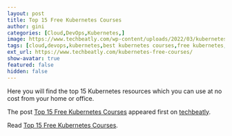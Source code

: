 ```yaml
---
layout: post
title: Top 15 Free Kubernetes Courses
author: gini
categories: [Cloud,DevOps,Kubernetes,]
image: https://www.techbeatly.com/wp-content/uploads/2022/03/kubernetes-free-courses-1024x576.png
tags: [cloud,devops,kubernetes,best kubernetes courses,free kubernetes,free kubernetes course,free kubernetes learning,how to learn kubernetes,kubernetes free course,top 10 kubernetes courses,top kubernetes courses,top kubernetes free courses,]
ext_url: https://www.techbeatly.com/kubernetes-free-courses/
show-avatar: true
featured: false
hidden: false
---
```


<p>Here you will find the top 15 Kubernetes resources which you can use at no cost from your home or office.</p>
<p>The post <a href="https://www.techbeatly.com/kubernetes-free-courses/">Top 15 Free Kubernetes Courses</a> appeared first on <a href="https://www.techbeatly.com">techbeatly</a>.</p>

Read [Top 15 Free Kubernetes Courses](https://www.techbeatly.com/kubernetes-free-courses/).
